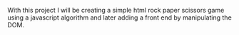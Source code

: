 With this project I will be creating a simple html rock paper scissors game using a javascript algorithm and later adding a front end by manipulating the DOM.
